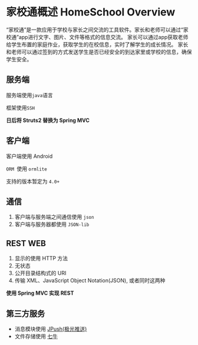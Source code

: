 # 家校通概述 HomeSchool Overview

“家校通”是一款应用于学校与家长之间交流的工具软件。家长和老师可以通过“家校通”app进行文字、图片、文件等格式的信息交流。
家长可以通过app获取老师给学生布置的家庭作业，获取学生的在校信息，实时了解学生的成长情况。
家长和老师可以通过签到的方式发送学生是否已经安全的到达家里或学校的信息，确保学生安全。


## 服务端

服务端使用`java`语言

框架使用`SSH` 

**日后将 Struts2 替换为 Spring MVC**

## 客户端

客户端使用 Android

`ORM `使用 `ormlite`

支持的版本暂定为 `4.0+`

## 通信

1. 客户端与服务端之间通信使用 `json`
2. 客户端与服务器都使用 `JSON-lib`

## REST WEB
1. 显示的使用 HTTP 方法
2. 无状态
3. 公开目录结构式的 URI
4. 传输 XML、JavaScript Object Notation(JSON), 或者同时这两种

**使用 Spring MVC 实现 REST**


## 第三方服务

* 消息模块使用 [JPush(极光推送)](https://www.jpush.cn/)
* 文件存储使用 [七牛](http://www.qiniu.com/)
